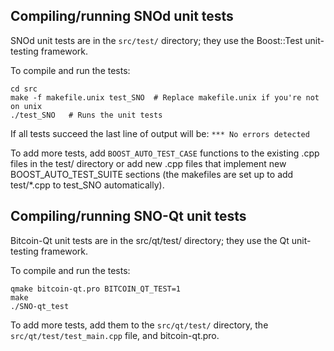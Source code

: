 Compiling/running SNOd unit tests
------------------------------------

SNOd unit tests are in the `src/test/` directory; they
use the Boost::Test unit-testing framework.

To compile and run the tests:

	cd src
	make -f makefile.unix test_SNO  # Replace makefile.unix if you're not on unix
	./test_SNO   # Runs the unit tests

If all tests succeed the last line of output will be:
`*** No errors detected`

To add more tests, add `BOOST_AUTO_TEST_CASE` functions to the existing
.cpp files in the test/ directory or add new .cpp files that
implement new BOOST_AUTO_TEST_SUITE sections (the makefiles are
set up to add test/*.cpp to test_SNO automatically).


Compiling/running SNO-Qt unit tests
---------------------------------------

Bitcoin-Qt unit tests are in the src/qt/test/ directory; they
use the Qt unit-testing framework.

To compile and run the tests:

	qmake bitcoin-qt.pro BITCOIN_QT_TEST=1
	make
	./SNO-qt_test

To add more tests, add them to the `src/qt/test/` directory,
the `src/qt/test/test_main.cpp` file, and bitcoin-qt.pro.
